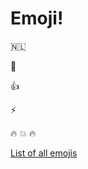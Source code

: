 # Emoji!

:netherlands:

:clap:

:+1:

:zap:

:fire: :boom: :fire:



[List of all emojis](https://github.com/markdown-it/markdown-it-emoji/blob/master/lib/data/full.json)